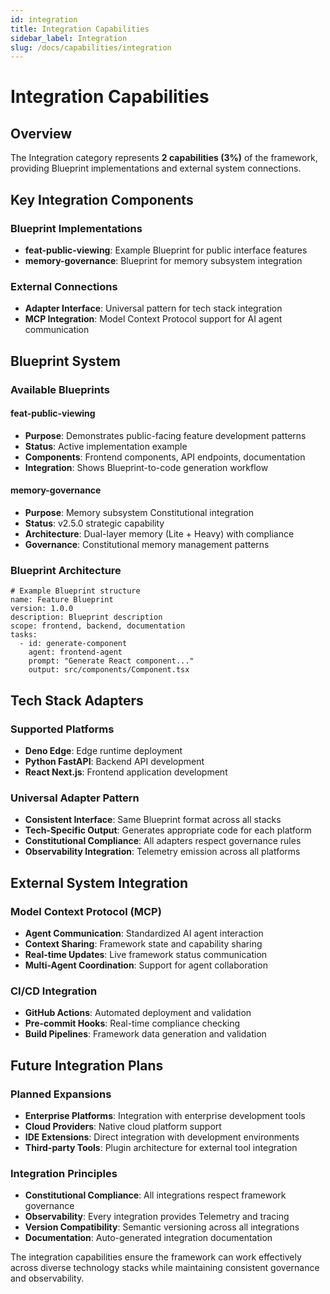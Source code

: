 ```yaml
---
id: integration
title: Integration Capabilities
sidebar_label: Integration
slug: /docs/capabilities/integration
---
```


# Integration Capabilities

## Overview

The Integration category represents **2 capabilities (3%)** of the framework, providing Blueprint implementations and
external system connections.

## Key Integration Components

### Blueprint Implementations

- **feat-public-viewing**: Example Blueprint for public interface features
- **memory-governance**: Blueprint for memory subsystem integration

### External Connections

- **Adapter Interface**: Universal pattern for tech stack integration
- **MCP Integration**: Model Context Protocol support for AI agent communication

## Blueprint System

### Available Blueprints

#### feat-public-viewing

- **Purpose**: Demonstrates public-facing feature development patterns
- **Status**: Active implementation example
- **Components**: Frontend components, API endpoints, documentation
- **Integration**: Shows Blueprint-to-code generation workflow

#### memory-governance

- **Purpose**: Memory subsystem Constitutional integration
- **Status**: v2.5.0 strategic capability
- **Architecture**: Dual-layer memory (Lite + Heavy) with compliance
- **Governance**: Constitutional memory management patterns

### Blueprint Architecture

```
# Example Blueprint structure
name: Feature Blueprint
version: 1.0.0
description: Blueprint description
scope: frontend, backend, documentation
tasks:
  - id: generate-component
    agent: frontend-agent
    prompt: "Generate React component..."
    output: src/components/Component.tsx
```

## Tech Stack Adapters

### Supported Platforms

- **Deno Edge**: Edge runtime deployment
- **Python FastAPI**: Backend API development
- **React Next.js**: Frontend application development

### Universal Adapter Pattern

- **Consistent Interface**: Same Blueprint format across all stacks
- **Tech-Specific Output**: Generates appropriate code for each platform
- **Constitutional Compliance**: All adapters respect governance rules
- **Observability Integration**: Telemetry emission across all platforms

## External System Integration

### Model Context Protocol (MCP)

- **Agent Communication**: Standardized AI agent interaction
- **Context Sharing**: Framework state and capability sharing
- **Real-time Updates**: Live framework status communication
- **Multi-Agent Coordination**: Support for agent collaboration

### CI/CD Integration

- **GitHub Actions**: Automated deployment and validation
- **Pre-commit Hooks**: Real-time compliance checking
- **Build Pipelines**: Framework data generation and validation

## Future Integration Plans

### Planned Expansions

- **Enterprise Platforms**: Integration with enterprise development tools
- **Cloud Providers**: Native cloud platform support
- **IDE Extensions**: Direct integration with development environments
- **Third-party Tools**: Plugin architecture for external tool integration

### Integration Principles

- **Constitutional Compliance**: All integrations respect framework governance
- **Observability**: Every integration provides Telemetry and tracing
- **Version Compatibility**: Semantic versioning across all integrations
- **Documentation**: Auto-generated integration documentation

The integration capabilities ensure the framework can work effectively across diverse technology stacks while
maintaining consistent governance and observability.
